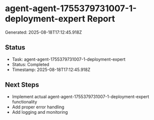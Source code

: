 # agent-agent-1755379731007-1-deployment-expert Report

Generated: 2025-08-18T17:12:45.918Z

## Status
- Task: agent-agent-1755379731007-1-deployment-expert
- Status: Completed
- Timestamp: 2025-08-18T17:12:45.918Z

## Next Steps
- Implement actual agent-agent-1755379731007-1-deployment-expert functionality
- Add proper error handling
- Add logging and monitoring
